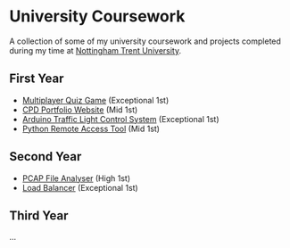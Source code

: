 # **University Coursework**
A collection of some of my university coursework and projects completed during my time at [Nottingham Trent University](https://www.ntu.ac.uk/).

## First Year
- [Multiplayer Quiz Game](/202122/MultiplayerQuizGame) (Exceptional 1st)
- [CPD Portfolio Website](/202122/CPDPortfolio) (Mid 1st)
- [Arduino Traffic Light Control System](/202122/ArduinoTLC/) (Exceptional 1st)
- [Python Remote Access Tool](/202122/RemoteAccessTool) (Mid 1st)

## Second Year
- [PCAP File Analyser](/202223/PCAPAnalyser) (High 1st)
- [Load Balancer](/202223/LoadBalancer) (Exceptional 1st)

## Third Year
...
